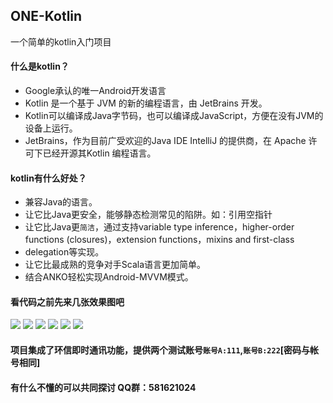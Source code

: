 ## ONE-Kotlin
一个简单的kotlin入门项目

#### 什么是kotlin？
* Google承认的唯一Android开发语言
* Kotlin 是一个基于 JVM 的新的编程语言，由 JetBrains 开发。
* Kotlin可以编译成Java字节码，也可以编译成JavaScript，方便在没有JVM的设备上运行。
* JetBrains，作为目前广受欢迎的Java IDE IntelliJ 的提供商，在 Apache 许可下已经开源其Kotlin 编程语言。

#### kotlin有什么好处？
* 兼容Java的语言。
* 让它比Java更安全，能够静态检测常见的陷阱。如：引用空指针
* 让它比Java更`简洁`，通过支持variable type inference，higher-order functions (closures)，extension functions，mixins and first-class 
* delegation等实现。
* 让它比最成熟的竞争对手Scala语言更加简单。
* 结合ANKO轻松实现Android-MVVM模式。

#### 看代码之前先来几张效果图吧
![](https://github.com/kenvies/ONE-Kotlin/blob/master/img/Screenshot_2016-12-06-11-38-11_com.jm.png)
![](https://github.com/kenvies/ONE-Kotlin/blob/master/img/Screenshot_2016-12-06-11-37-11_com.jm.png)
![](https://github.com/kenvies/ONE-Kotlin/blob/master/img/Screenshot_2016-12-06-11-37-38_com.jm.png)
![](https://github.com/kenvies/ONE-Kotlin/blob/master/img/Screenshot_2016-12-06-11-37-17_com.jm.png)
![](https://github.com/kenvies/ONE-Kotlin/blob/master/img/Screenshot_2016-12-06-11-37-25_com.jm.png)
![](https://github.com/kenvies/ONE-Kotlin/blob/master/img/Screenshot_2016-12-06-11-37-54_com.jm.png)

#### 项目集成了环信即时通讯功能，提供两个测试账号`账号A:111`,`账号B:222`[密码与帐号相同]
#### 有什么不懂的可以共同探讨 QQ群：581621024
